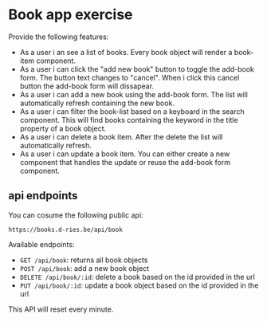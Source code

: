 # Book app exercise
Provide the following features:
- As a user i an see a list of books. Every book object will render a book-item component.
- As a user i can click the "add new book" button to toggle the add-book form. The button text changes to "cancel". When i click this cancel button the add-book form will dissapear.
- As a user i can add a new book using the add-book form. The list will automatically refresh containing the new book. 
- As a user i can filter the book-list based on a keyboard in the search component. This will find books containing the keyword in the title property of a book object.
- As a user i can delete a book item. After the delete the list will automatically refresh.
- As a user i can update a book item. You can either create a new component that handles the update or reuse the add-book form component.

## api endpoints
You can cosume the following public api:
```
https://books.d-ries.be/api/book
```
Available endpoints:
- `GET /api/book`: returns all book objects
- `POST /api/book`: add a new book object
- `DELETE /api/book/:id`: delete a book based on the id provided in the url
- `PUT /api/book/:id`: update a book object based on the id provided in the url

This API will reset every minute.
